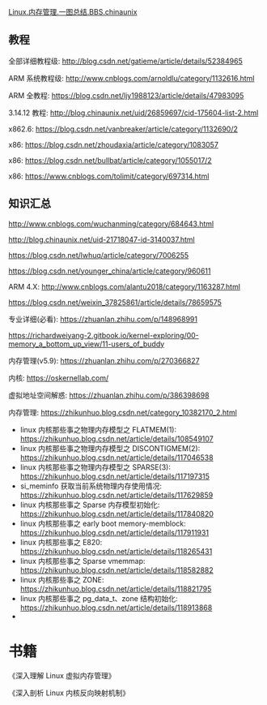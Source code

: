 [Linux.内存管理.一图总结.BBS.chinaunix](http://bbs.chinaunix.net/thread-3760371-1-1.html)

## 教程

全部详细教程级: http://blog.csdn.net/gatieme/article/details/52384965

ARM 系统教程级: http://www.cnblogs.com/arnoldlu/category/1132616.html

ARM 全教程: https://blog.csdn.net/ljy1988123/article/details/47983095

3.14.12 教程: http://blog.chinaunix.net/uid/26859697/cid-175604-list-2.html

x862.6: https://blog.csdn.net/vanbreaker/article/category/1132690/2

x86: https://blog.csdn.net/zhoudaxia/article/category/1083057

x86: https://blog.csdn.net/bullbat/article/category/1055017/2

x86: https://www.cnblogs.com/tolimit/category/697314.html

## 知识汇总

http://www.cnblogs.com/wuchanming/category/684643.html

http://blog.chinaunix.net/uid-21718047-id-3140037.html

https://blog.csdn.net/lwhuq/article/category/7006255

https://blog.csdn.net/younger_china/article/category/960611

ARM 4.X: http://www.cnblogs.com/alantu2018/category/1163287.html

https://blog.csdn.net/weixin_37825861/article/details/78659575


专业详细(必看): https://zhuanlan.zhihu.com/p/148968991

https://richardweiyang-2.gitbook.io/kernel-exploring/00-memory_a_bottom_up_view/11-users_of_buddy

内存管理(v5.9): https://zhuanlan.zhihu.com/p/270366827

内核: https://oskernellab.com/

虚拟地址空间解惑: https://zhuanlan.zhihu.com/p/386398698

内存管理: https://zhikunhuo.blog.csdn.net/category_10382170_2.html
* linux 内核那些事之物理内存模型之 FLATMEM(1): https://zhikunhuo.blog.csdn.net/article/details/108549107
* linux 内核那些事之物理内存模型之 DISCONTIGMEM(2): https://zhikunhuo.blog.csdn.net/article/details/117046538
* linux 内核那些事之物理内存模型之 SPARSE(3): https://zhikunhuo.blog.csdn.net/article/details/117197315
* si_meminfo 获取当前系统物理内存使用情况: https://zhikunhuo.blog.csdn.net/article/details/117629859
* linux 内核那些事之 Sparse 内存模型初始化: https://zhikunhuo.blog.csdn.net/article/details/117840820
* linux 内核那些事之 early boot memory-memblock: https://zhikunhuo.blog.csdn.net/article/details/117911931
* linux 内核那些事之 E820: https://zhikunhuo.blog.csdn.net/article/details/118265431
* linux 内核那些事之 Sparse vmemmap: https://zhikunhuo.blog.csdn.net/article/details/118582882
* linux 内核那些事之 ZONE: https://zhikunhuo.blog.csdn.net/article/details/118821795
* linux 内核那些事之 pg_data_t、zone 结构初始化: https://zhikunhuo.blog.csdn.net/article/details/118913868
*

# 书籍

《深入理解 Linux 虚拟内存管理》

《深入剖析 Linux 内核反向映射机制》

